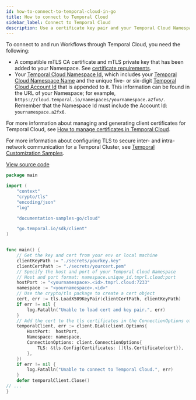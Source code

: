 ```yaml
---
id: how-to-connect-to-temporal-cloud-in-go
title: How to connect to Temporal Cloud
sidebar_label: Connect to Temporal Cloud
description: Use a certificate key pair and your Temporal Cloud Namespace to connect to Temporal Cloud.
---
```


To connect to and run Workflows through Temporal Cloud, you need the following:

- A compatible mTLS CA certificate and mTLS private key that has been added to your Namespace.
  See [certificate requirements](/cloud/certificates-requirements).
- Your [Temporal Cloud Namespace Id](/concepts/what-is-a-cloud-namespace-id), which includes your [Temporal Cloud Namespace Name](/concepts/what-is-a-cloud-namespace-name) and the unique five- or six-digit [Temporal Cloud Account Id](/concepts/what-is-a-cloud-account-id) that is appended to it.
  This information can be found in the URL of your Namespace; for example, `https://cloud.temporal.io/namespaces/yournamespace.a2fx6/`.
  Remember that the Namespace Id must include the Account Id: `yournamespace.a2fx6`.

For more information about managing and generating client certificates for Temporal Cloud, see [How to manage certificates in Temporal Cloud](/cloud/certificates-intro).

For more information about configuring TLS to secure inter- and intra-network communication for a Temporal Cluster, see [Temporal Customization Samples](https://github.com/temporalio/samples-server).

<a class="dacx-source-link" href="https://github.com/temporalio/documentation-samples-go/blob/main/cloud/client/main_dacx.go">View source code</a>

```go
package main

import (
	"context"
	"crypto/tls"
	"encoding/json"
	"log"

	"documentation-samples-go/cloud"

	"go.temporal.io/sdk/client"
)


func main() {
	// Get the key and cert from your env or local machine
	clientKeyPath := "./secrets/yourkey.key"
	clientCertPath := "./secrets/yourcert.pem"
	// Specify the host and port of your Temporal Cloud Namespace
	// Host and port format: namespace.unique_id.tmprl.cloud:port
	hostPort := "<yournamespace>.<id>.tmprl.cloud:7233"
	namespace := "<yournamespace>.<id>"
	// Use the crypto/tls package to create a cert object
	cert, err := tls.LoadX509KeyPair(clientCertPath, clientKeyPath)
	if err != nil {
		log.Fatalln("Unable to load cert and key pair.", err)
	}
	// Add the cert to the tls certificates in the ConnectionOptions of the Client
	temporalClient, err := client.Dial(client.Options{
		HostPort:  hostPort,
		Namespace: namespace,
		ConnectionOptions: client.ConnectionOptions{
			TLS: &tls.Config{Certificates: []tls.Certificate{cert}},
		},
	})
	if err != nil {
		log.Fatalln("Unable to connect to Temporal Cloud.", err)
	}
	defer temporalClient.Close()
// ...
}
```
